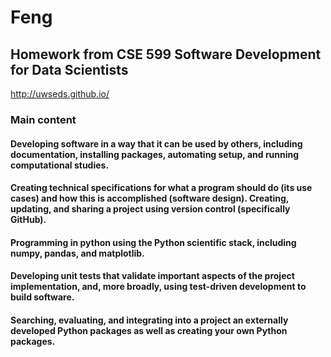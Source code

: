 # Feng
## Homework from CSE 599 Software Development for Data Scientists  
http://uwseds.github.io/
### Main content
#### Developing software in a way that it can be used by others, including documentation, installing packages, automating setup, and running computational studies.
#### Creating technical specifications for what a program should do (its use cases) and how this is accomplished (software design). Creating, updating, and sharing a project using version control (specifically GitHub).
#### Programming in python using the Python scientific stack, including numpy, pandas, and matplotlib.
#### Developing unit tests that validate important aspects of the project implementation, and, more broadly, using test-driven development to build software.
#### Searching, evaluating, and integrating into a project an externally developed Python packages as well as creating your own Python packages.
